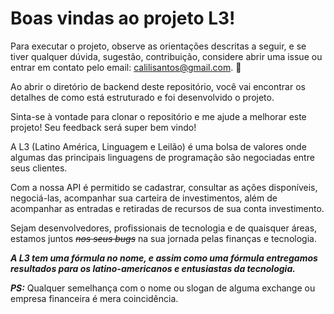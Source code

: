 # Boas vindas ao projeto L3!

Para executar o projeto, observe as orientações descritas a seguir, e se tiver qualquer dúvida, sugestão, contribuição, considere abrir uma issue ou entrar em contato pelo email: calilisantos@gmail.com. 🚀

Ao abrir o diretório de backend deste repositório, você vai encontrar os detalhes de como está estruturado e foi desenvolvido o projeto.


Sinta-se à vontade para clonar o repositório e me ajude a melhorar este projeto! Seu feedback será super bem vindo!


  A L3 (Latino América, Linguagem e Leilão) é uma bolsa de valores onde algumas das principais linguagens de programação são negociadas entre seus clientes. 

  Com a nossa API é permitido se cadastrar, consultar as ações disponíveis, negociá-las, acompanhar sua carteira de investimentos, além de acompanhar as entradas e retiradas de recursos de sua conta investimento.

  Sejam desenvolvedores, profissionais de tecnologia e de quaisquer áreas, estamos juntos _~~nos seus bugs~~_ na sua jornada pelas finanças e tecnologia.
  

  

  **_A L3 tem uma fórmula no nome, e assim como uma fórmula entregamos resultados para os latino-americanos e entusiastas da tecnologia._**

  **_PS:_** Qualquer semelhança com o nome ou slogan de alguma exchange ou empresa financeira é mera coincidência.

